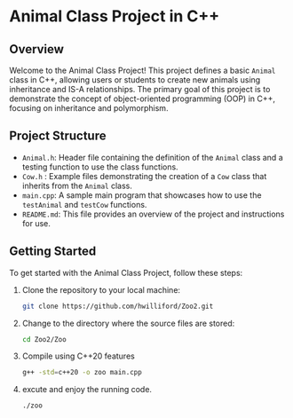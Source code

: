 # Animal Class Project in C++

## Overview
Welcome to the Animal Class Project! This project defines a basic `Animal` class in C++, allowing users or students to create new animals using inheritance and IS-A relationships. The primary goal of this project is to demonstrate the concept of object-oriented programming (OOP) in C++, focusing on inheritance and polymorphism.

## Project Structure
- `Animal.h`: Header file containing the definition of the `Animal` class and a testing function to use the class functions.
- `Cow.h` : Example files demonstrating the creation of a `Cow` class that inherits from the `Animal` class.
- `main.cpp`: A sample main program that showcases how to use the `testAnimal` and `testCow` functions.
- `README.md`: This file provides an overview of the project and instructions for use.

## Getting Started
To get started with the Animal Class Project, follow these steps:

1. Clone the repository to your local machine:
   ```bash
   git clone https://github.com/hwilliford/Zoo2.git

2. Change to the directory where the source files are stored:
   ```bash
   cd Zoo2/Zoo
   
3. Compile using C++20 features
   ```bash
   g++ -std=c++20 -o zoo main.cpp

4. excute and enjoy the running code.
   ```bash
   ./zoo

